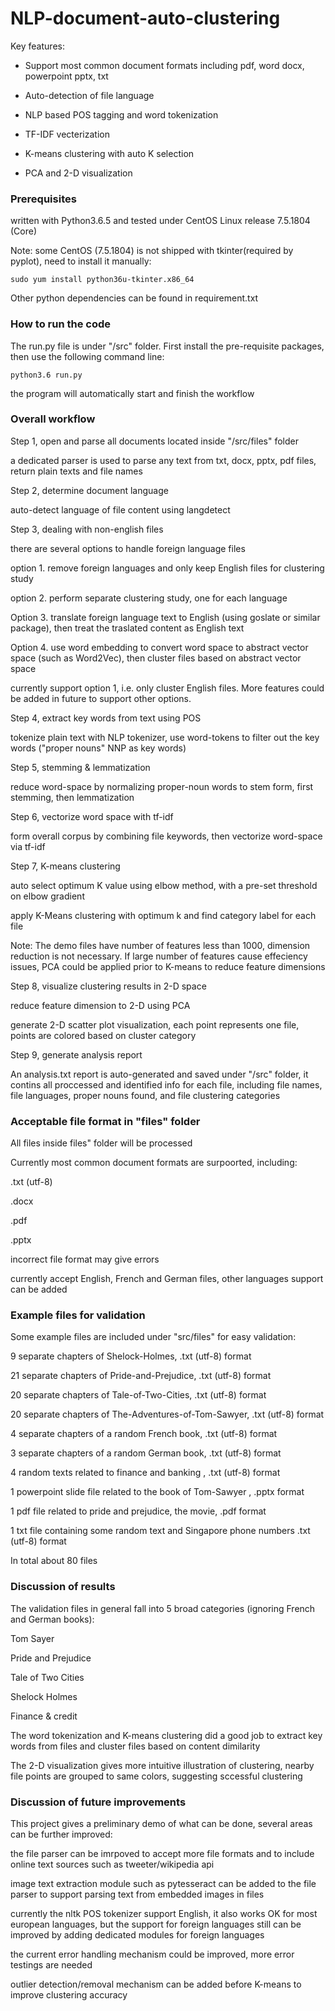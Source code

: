 # NLP-document-auto-clustering

Key features:

- Support most common document formats including pdf, word docx, powerpoint pptx, txt

- Auto-detection of file language

- NLP based POS tagging and word tokenization

- TF-IDF vecterization

- K-means clustering with auto K selection

- PCA and 2-D visualization

### Prerequisites

written with Python3.6.5 and tested under CentOS Linux release 7.5.1804 (Core) 

Note: some CentOS (7.5.1804) is not shipped with tkinter(required by pyplot), need to install it manually:

```
sudo yum install python36u-tkinter.x86_64
```

Other python dependencies can be found in requirement.txt

### How to run the code

The run.py file is under "/src" folder.  First install the pre-requisite packages, then use the following command line:

```
python3.6 run.py
```

the program will automatically start and finish the workflow

### Overall workflow

Step 1, open and parse all documents located inside "/src/files" folder 

a dedicated parser is used to parse any text from txt, docx, pptx, pdf files, return plain texts and file names

Step 2, determine document language

auto-detect language of file content using langdetect

Step 3, dealing with non-english files

there are several options to handle foreign language files

option 1. remove foreign languages and only keep English files for clustering study

option 2. perform separate clustering study, one for each language

Option 3. translate foreign language text to English (using goslate or similar package), then treat the traslated content as English text

Option 4. use word embedding to convert word space to abstract vector space (such as Word2Vec), then cluster files based on abstract vector space

currently support option 1, i.e. only cluster English files.  More features could be added in future to support other options.

Step 4, extract key words from text using POS

tokenize plain text with NLP tokenizer, use word-tokens to filter out the key words ("proper nouns" NNP as key words)

Step 5, stemming & lemmatization

reduce word-space by normalizing proper-noun words to stem form, first stemming, then lemmatization

Step 6, vectorize word space with tf-idf 

form overall corpus by combining file keywords, then vectorize word-space via tf-idf

Step 7, K-means clustering

auto select optimum K value using elbow method, with a pre-set threshold on elbow gradient

apply K-Means clustering with optimum k and find category label for each file

Note: The demo files have number of features less than 1000, dimension reduction is not necessary. If large number of features cause effeciency issues, PCA could be applied prior to K-means to reduce feature dimensions

Step 8, visualize clustering results in 2-D space

reduce feature dimension to 2-D using PCA

generate 2-D scatter plot visualization, each point represents one file, points are colored based on cluster category

Step 9, generate analysis report

An analysis.txt report is auto-generated and saved under "/src" folder, it contins all proccessed and identified info for each file, including file names, file languages, proper nouns found, and file clustering categories

### Acceptable file format in "files" folder

All files inside files" folder will be processed

Currently most common document formats are surpoorted, including:

.txt (utf-8)

.docx

.pdf

.pptx

incorrect file format may give errors

currently accept English, French and German files, other languages support can be added

### Example files for validation

Some example files are included under "src/files" for easy validation:

9 separate chapters of Shelock-Holmes,		.txt (utf-8) format

21 separate chapters of Pride-and-Prejudice,		.txt (utf-8) format

20 separate chapters of Tale-of-Two-Cities,		.txt (utf-8) format

20 separate chapters of The-Adventures-of-Tom-Sawyer,		.txt (utf-8) format

4 separate chapters of a random French book,		.txt (utf-8) format

3 separate chapters of a random German book,		.txt (utf-8) format

4 random texts related to finance and banking ,		.txt (utf-8) format

1 powerpoint slide file related to the book of Tom-Sawyer ,	.pptx format

1 pdf file related to pride and prejudice, the movie,	 .pdf format

1 txt file containing some random text and Singapore phone numbers	.txt (utf-8) format

In total about 80 files

### Discussion of results

The validation files in general fall into 5 broad categories (ignoring French and German books):

Tom Sayer

Pride and Prejudice

Tale of Two Cities

Shelock Holmes

Finance & credit

The word tokenization and K-means clustering did a good job to extract key words from files and cluster files based on content dimilarity

The 2-D visualization gives more intuitive illustration of clustering, nearby file points are grouped to same colors, suggesting sccessful clustering

### Discussion of future improvements

This project gives a preliminary demo of what can be done, several areas can be further improved:

the file parser can be imrpoved to accept more file formats and to include online text sources such as tweeter/wikipedia api

image text extraction module such as pytesseract can be added to the file parser to support parsing text from embedded images in files

currently the nltk POS tokenizer support English, it also works OK for most european languages, but the support for foreign languages still can be improved by adding dedicated modules for foreign languages

the current error handling mechanism could be improved, more error testings are needed

outlier detection/removal mechanism can be added before K-means to improve clustering accuracy












